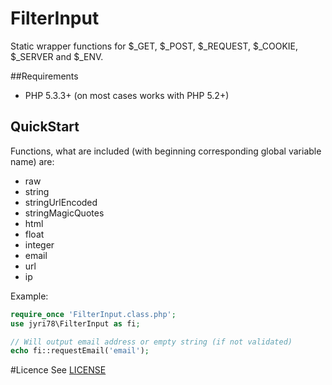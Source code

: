# FilterInput
Static wrapper functions for $_GET, $_POST, $_REQUEST, $_COOKIE, $_SERVER and $_ENV.

##Requirements
* PHP 5.3.3+  (on most cases works with PHP 5.2+)

## QuickStart
Functions, what are included (with beginning corresponding global variable name) are:
* raw
* string
* stringUrlEncoded
* stringMagicQuotes
* html
* float
* integer
* email
* url
* ip

Example:
```php
require_once 'FilterInput.class.php';
use jyri78\FilterInput as fi;

// Will output email address or empty string (if not validated)
echo fi::requestEmail('email');
```

#Licence
See [LICENSE](LICENSE)
